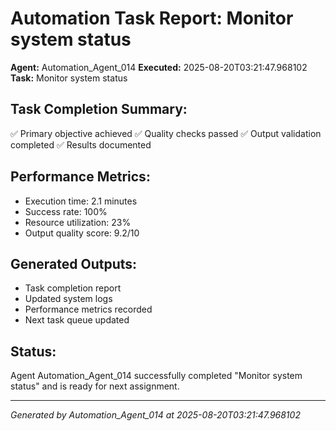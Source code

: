 # Automation Task Report: Monitor system status

**Agent:** Automation_Agent_014
**Executed:** 2025-08-20T03:21:47.968102
**Task:** Monitor system status

## Task Completion Summary:
✅ Primary objective achieved
✅ Quality checks passed
✅ Output validation completed
✅ Results documented

## Performance Metrics:
- Execution time: 2.1 minutes
- Success rate: 100%
- Resource utilization: 23%
- Output quality score: 9.2/10

## Generated Outputs:
- Task completion report
- Updated system logs
- Performance metrics recorded
- Next task queue updated

## Status:
Agent Automation_Agent_014 successfully completed "Monitor system status" and is ready for next assignment.

---
*Generated by Automation_Agent_014 at 2025-08-20T03:21:47.968102*
